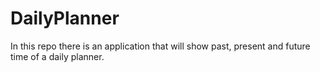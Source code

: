 # DailyPlanner
In this repo there is an application that will show past, present and future time of a daily planner.
